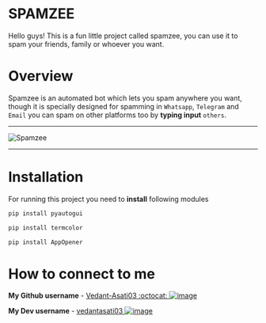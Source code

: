 # SPAMZEE

Hello guys! This is a fun little project called spamzee, you can use it to spam your friends, family or whoever you want.



# Overview

Spamzee is an automated bot which lets you spam anywhere you want, though it is specially designed for spamming in `Whatsapp`, `Telegram` and `Email` you can spam on other platforms too by **typing input** `others`.




_______________________________________________________________________________________________________________________________________________________________________


![Spamzee](https://user-images.githubusercontent.com/109758134/197852239-a4fcd37e-bfbf-45c2-b6bb-f58363708578.jpg)


_______________________________________________________________________________________________________________________________________________________________________




# Installation


For running this project you need to **install** following modules

```sh
pip install pyautogui
```

```sh
pip install termcolor
```

```sh
pip install AppOpener
```


# How to connect to me



    

**My Github username** - [Vedant-Asati03 :octocat:
![image](https://user-images.githubusercontent.com/109758134/198025040-ddccb713-d33a-4106-817d-881389d201a5.png)
](https://github.com/Vedant-Asati03)

**My Dev username** - [vedantasati03
![image](https://user-images.githubusercontent.com/109758134/198024365-7dc91240-5240-4ffb-af28-76c76e2db9b2.png)
](https://dev.to/vedantasati03)
